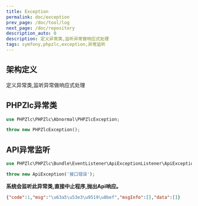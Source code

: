 ```yaml
---
title: Exception
permalink: doc/exception
prev_page: /doc/tool/log
next_page: /doc/repository
description_auto: 0
description: 定义异常类,监听异常做响应式处理
tags: symfony,phpzlc,exception,异常监听
---
```


## 架构定义

定义异常类,监听异常做响应式处理

## PHPZlc异常类

```php
use PHPZlc\PHPZlc\Abnormal\PHPZlcException;

throw new PHPZlcException();
```

## API异常监听

```php
use PHPZlc\PHPZlc\Bundle\EventListener\ApiExceptionListener\ApiException;

throw new ApiException('接口错误');
```

**系统会监听此异常类,直接中止程序,抛出Api响应。**

```json
{"code":1,"msg":"\u63a5\u53e3\u9519\u8bef","msgInfo":[],"data":[]}
```